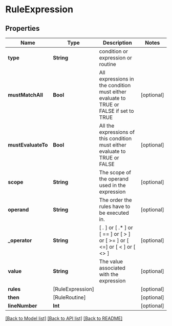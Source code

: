# RuleExpression

## Properties
Name | Type | Description | Notes
------------ | ------------- | ------------- | -------------
**type** | **String** | condition or expression or routine | 
**mustMatchAll** | **Bool** | All expressions in the condition must either evaluate to TRUE or FALSE if set to TRUE | [optional] 
**mustEvaluateTo** | **Bool** | All the expressions of this condition must either evaluate to TRUE or FALSE | [optional] 
**scope** | **String** | The scope of the operand used in the expression | [optional] 
**operand** | **String** | The order the rules have to be executed in. | [optional] 
**_operator** | **String** | [ *.* ] or [ .* ] or [ &#x3D;&#x3D; ] or [ &gt; ] or [ &gt;&#x3D; ] or [ &lt;&#x3D;]  or [ &lt; ] or [ &lt;&gt; ] | [optional] 
**value** | **String** | The value associated with the expression | [optional] 
**rules** | [RuleExpression] |  | [optional] 
**then** | [RuleRoutine] |  | [optional] 
**lineNumber** | **Int** |  | [optional] 

[[Back to Model list]](../README.md#documentation-for-models) [[Back to API list]](../README.md#documentation-for-api-endpoints) [[Back to README]](../README.md)


